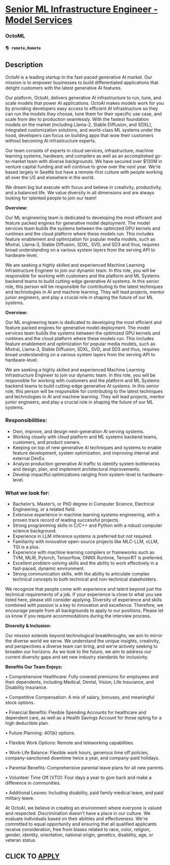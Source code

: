 # [Senior ML Infrastructure Engineer - Model Services](https://www.remotewlb.com/apply/senior-ml-infrastructure-engineer-model-services)  
### OctoML  
#### `🌎 remote,Remote`  

## Description

OctoAI is a leading startup in the fast-paced generative AI market. Our mission is to empower businesses to build differentiated applications that delight customers with the latest generative AI features.

  

Our platform, OctoAI, delivers generative AI infrastructure to run, tune, and scale models that power AI applications. OctoAI makes models work for you by providing developers easy access to efficient AI infrastructure so they can run the models they choose, tune them for their specific use case, and scale from dev to production seamlessly. With the fastest foundation models on the market (including Llama-2, Stable Diffusion, and SDXL), integrated customization solutions, and world-class ML systems under the hood, developers can focus on building apps that wow their customers without becoming AI infrastructure experts.

  

Our team consists of experts in cloud services, infrastructure, machine learning systems, hardware, and compilers as well as an accomplished go-to-market team with diverse backgrounds. We have secured over $130M in venture capital funding and will continue to grow over the next year. We're based largely in Seattle but have a remote-first culture with people working all over the US and elsewhere in the world.

  

We dream big but execute with focus and believe in creativity, productivity, and a balanced life. We value diversity in all dimensions and are always looking for talented people to join our team!

  

 **Overview:**

Our ML engineering team is dedicated to developing the most efficient and feature packed engines for generative model deployment. The model services team builds the systems between the optimized GPU kernels and runtimes and the cloud platform where these models run. This includes feature enablement and optimization for popular media models, such as Mixtral, Llama-3, Stable Diffusion, SDXL, SVD, and SD3 and thus, requires broad understanding on a various system layers from the serving API to hardware-level.

  

We are seeking a highly skilled and experienced Machine Learning Infrastructure Engineer to join our dynamic team. In this role, you will be responsible for working with customers and the platform and ML Systems backend teams to build cutting-edge generative AI systems. In this senior role, this person will be responsible for contributing to the latest techniques and technologies in AI and machine learning. They will lead projects, mentor junior engineers, and play a crucial role in shaping the future of our ML systems.

  

 **Overview:**

Our ML engineering team is dedicated to developing the most efficient and feature packed engines for generative model deployment. The model services team builds the systems between the optimized GPU kernels and runtimes and the cloud platform where these models run. This includes feature enablement and optimization for popular media models, such as Mixtral, Llama-3, Stable Diffusion, SDXL, SVD, and SD3 and thus, requires broad understanding on a various system layers from the serving API to hardware-level.

  

We are seeking a highly skilled and experienced Machine Learning Infrastructure Engineer to join our dynamic team. In this role, you will be responsible for working with customers and the platform and ML Systems backend teams to build cutting-edge generative AI systems. In this senior role, this person will be responsible for contributing to the latest techniques and technologies in AI and machine learning. They will lead projects, mentor junior engineers, and play a crucial role in shaping the future of our ML systems.

  

### Responsibilities:

* Own, improve, and design next-generation AI serving systems. 
* Working closely with cloud platform and ML systems backend teams, customers, and product owners.
* Keeping on top of new generative AI techniques and systems to enable feature development, system optimization, and improving internal and external DevEx.
* Analyze production generative AI traffic to identify system bottlenecks and design, plan, and implement architectural improvements.
* Develop impactful optimizations ranging from system-level to hardware-level.

  

### What we look for:

* Bachelor’s, Master’s, or PhD degree in Computer Science, Electrical Engineering, or a related field.
* Extensive experience in machine learning systems engineering, with a proven track record of leading successful projects.
* Strong programming skills in C/C++ and Python with a robust computer science background.
* Experience in LLM inference systems is preferred but not required.
* Familiarity with innovative open-source projects like MLC-LLM, vLLM, TGI is a plus.
* Experience with machine learning compilers or frameworks such as TVM, MLIR, Pytorch, Tensorflow, ONNX Runtime, TensorRT is preferred.
* Excellent problem-solving skills and the ability to work effectively in a fast-paced, dynamic environment.
* Strong communication skills, with the ability to articulate complex technical concepts to both technical and non-technical stakeholders.

  

We recognize that people come with experience and talent beyond just the technical requirements of a job. If your experience is close to what you see listed here, please still consider applying. Diversity of experience and skills combined with passion is a key to innovation and excellence. Therefore, we encourage people from all backgrounds to apply to our positions. Please let us know if you require accommodations during the interview process.

  

 **Diversity & Inclusion:**

Our mission extends beyond technological breakthroughs; we aim to mirror the diverse world we serve. We understand the unique insights, creativity, and perspectives a diverse team can bring, and we're actively seeking to broaden our horizons. As we look to the future, we aim to address our current diversity gaps and set new industry standards for inclusivity.

  

 **Benefits Our Team Enjoys:**

• Comprehensive Healthcare: Fully covered premiums for employees and their dependents, including Medical, Dental, Vision, Life Insurance, and Disability Insurance.

• Competitive Compensation: A mix of salary, bonuses, and meaningful stock options.

• Financial Benefits: Flexible Spending Accounts for healthcare and dependent care, as well as a Health Savings Account for those opting for a high deductible plan.

• Future Planning: 401(k) options.

• Flexible Work Options: Remote and teleworking capabilities.

• Work-Life Balance: Flexible work hours, generous time off policies, company-sanctioned downtime twice a year, and company-paid holidays.

• Parental Benefits: Comprehensive parental leave plans for all new parents.

• Volunteer Time Off (VTO): Four days a year to give back and make a difference in communities.

• Additional Leaves: Including disability, paid family medical leave, and paid military leave.

  

At OctoAI, we believe in creating an environment where everyone is valued and respected. Discrimination doesn't have a place in our culture. We evaluate individuals based on their abilities and effectiveness. We're committed to equal opportunity and ensuring that all qualified applicants receive consideration, free from biases related to race, color, religion, gender, identity, orientation, national origin, genetics, disability, age, or veteran status.

  
## CLICK TO [APPLY](https://www.remotewlb.com/apply/senior-ml-infrastructure-engineer-model-services)


